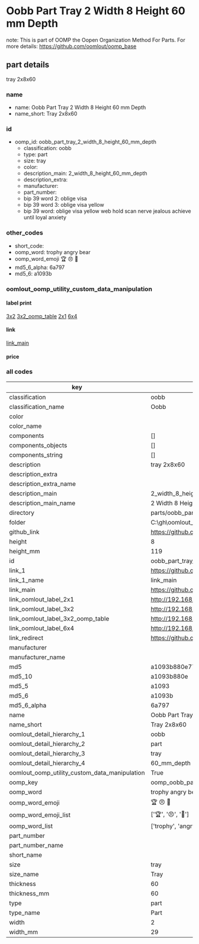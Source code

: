 # Oobb Part Tray 2 Width 8 Height 60 mm Depth  

note: This is part of OOMP the Oopen Organization Method For Parts. For more details: https://github.com/oomlout/oomp_base

##  part details
  



tray 2x8x60



### name
* name: Oobb Part Tray 2 Width 8 Height 60 mm Depth
* name_short: Tray 2x8x60 
### id
* oomp_id: oobb_part_tray_2_width_8_height_60_mm_depth
  * classification: oobb
  * type: part
  * size: tray
  * color: 
  * description_main: 2_width_8_height_60_mm_depth
  * description_extra: 
  * manufacturer: 
  * part_number: 
  * bip 39 word 2: oblige visa
  * bip 39 word 3: oblige visa yellow
  * bip 39 word: oblige visa yellow web hold scan nerve jealous achieve until loyal anxiety

### other_codes
* short_code: 
* oomp_word: trophy angry bear
* oomp_word_emoji :trophy: :angry: :bear:
* md5_6_alpha: 6a797
* md5_6: a1093b






### oomlout_oomp_utility_custom_data_manipulation
#### label print
[3x2](http://192.168.1.245:1112/?label=oomp%206a797)
[3x2_oomp_table](http://192.168.1.108:1112/?label=oomp%206a797)
[2x1](http://192.168.1.242:1112/?label=oomp%206a797)
[6x4](http://192.168.1.55:1112/?label=oomp%206a797)    

#### link

[link_main](https://github.com/oomlout/oomlout_oobb_version_4_generated_parts/tree/main/navigation_oomp/oobb/part/tray/2_width_8_height_60_mm_depth/part)                              

#### price







### all codes 
| key | value |  
| --- | --- |  
| classification | oobb |  
| classification_name | Oobb |  
| color |  |  
| color_name |  |  
| components | [] |  
| components_objects | [] |  
| components_string | [] |  
| description | tray 2x8x60 |  
| description_extra |  |  
| description_extra_name |  |  
| description_main | 2_width_8_height_60_mm_depth |  
| description_main_name | 2 Width 8 Height 60 mm Depth |  
| directory | parts/oobb_part_tray_2_width_8_height_60_mm_depth |  
| folder | C:\gh\oomlout_oobb_version_4_generated_parts\parts\oobb_part_tray_2_width_8_height_60_mm_depth |  
| github_link | https://github.com/oomlout/oomlout_oomp_part_src/tree/main/parts/oobb_part_tray_2_width_8_height_60_mm_depth |  
| height | 8 |  
| height_mm | 119 |  
| id | oobb_part_tray_2_width_8_height_60_mm_depth |  
| link_1 | https://github.com/oomlout/oomlout_oobb_version_4_generated_parts/tree/main/navigation_oomp/oobb/part/tray/2_width_8_height_60_mm_depth/part |  
| link_1_name | link_main |  
| link_main | https://github.com/oomlout/oomlout_oobb_version_4_generated_parts/tree/main/navigation_oomp/oobb/part/tray/2_width_8_height_60_mm_depth/part |  
| link_oomlout_label_2x1 | http://192.168.1.242:1112/?label=oomp%206a797 |  
| link_oomlout_label_3x2 | http://192.168.1.245:1112/?label=oomp%206a797 |  
| link_oomlout_label_3x2_oomp_table | http://192.168.1.108:1112/?label=oomp%206a797 |  
| link_oomlout_label_6x4 | http://192.168.1.55:1112/?label=oomp%206a797 |  
| link_redirect | https://github.com/oomlout/oomlout_oobb_version_4_generated_parts/tree/main/parts/oobb_tray_02_08_60 |  
| manufacturer |  |  
| manufacturer_name |  |  
| md5 | a1093b880e77928f00b64f8dfe3d2cc1 |  
| md5_10 | a1093b880e |  
| md5_5 | a1093 |  
| md5_6 | a1093b |  
| md5_6_alpha | 6a797 |  
| name | Oobb Part Tray 2 Width 8 Height 60 mm Depth |  
| name_short | Tray 2x8x60  |  
| oomlout_detail_hierarchy_1 | oobb |  
| oomlout_detail_hierarchy_2 | part |  
| oomlout_detail_hierarchy_3 | tray |  
| oomlout_detail_hierarchy_4 | 60_mm_depth |  
| oomlout_oomp_utility_custom_data_manipulation | True |  
| oomp_key | oomp_oobb_part_tray_2_width_8_height_60_mm_depth |  
| oomp_word | trophy angry bear |  
| oomp_word_emoji | :trophy: :angry: :bear: |  
| oomp_word_emoji_list | [':trophy:', ':angry:', ':bear:'] |  
| oomp_word_list | ['trophy', 'angry', 'bear'] |  
| part_number |  |  
| part_number_name |  |  
| short_name |  |  
| size | tray |  
| size_name | Tray |  
| thickness | 60 |  
| thickness_mm | 60 |  
| type | part |  
| type_name | Part |  
| width | 2 |  
| width_mm | 29 |  
